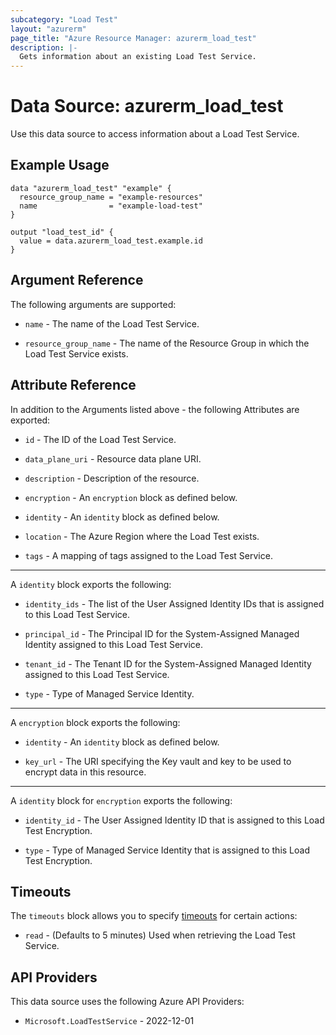 ```yaml
---
subcategory: "Load Test"
layout: "azurerm"
page_title: "Azure Resource Manager: azurerm_load_test"
description: |-
  Gets information about an existing Load Test Service.
---
```


# Data Source: azurerm_load_test

Use this data source to access information about a Load Test Service.

## Example Usage

```hcl
data "azurerm_load_test" "example" {
  resource_group_name = "example-resources"
  name                = "example-load-test"
}

output "load_test_id" {
  value = data.azurerm_load_test.example.id
}
```

## Argument Reference

The following arguments are supported:

* `name` - The name of the Load Test Service.

* `resource_group_name` - The name of the Resource Group in which the Load Test Service exists.

## Attribute Reference

In addition to the Arguments listed above - the following Attributes are exported: 

* `id` - The ID of the Load Test Service.

* `data_plane_uri` - Resource data plane URI.

* `description` - Description of the resource.

* `encryption` - An `encryption` block as defined below.

* `identity` - An `identity` block as defined below.

* `location` - The Azure Region where the Load Test exists.

* `tags` - A mapping of tags assigned to the Load Test Service.

---

A `identity` block exports the following:

* `identity_ids` - The list of the User Assigned Identity IDs that is assigned to this Load Test Service.

* `principal_id` - The Principal ID for the System-Assigned Managed Identity assigned to this Load Test Service.

* `tenant_id` - The Tenant ID for the System-Assigned Managed Identity assigned to this Load Test Service.

* `type` - Type of Managed Service Identity.

---

A `encryption` block exports the following:

* `identity` - An `identity` block as defined below.

* `key_url` - The URI specifying the Key vault and key to be used to encrypt data in this resource.

---

A `identity` block for `encryption` exports the following:

* `identity_id` - The User Assigned Identity ID that is assigned to this Load Test Encryption.

* `type` - Type of Managed Service Identity that is assigned to this Load Test Encryption.

## Timeouts

The `timeouts` block allows you to specify [timeouts](https://developer.hashicorp.com/terraform/language/resources/configure#define-operation-timeouts) for certain actions:

* `read` - (Defaults to 5 minutes) Used when retrieving the Load Test Service.

## API Providers
<!-- This section is generated, changes will be overwritten -->
This data source uses the following Azure API Providers:

* `Microsoft.LoadTestService` - 2022-12-01
